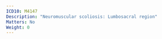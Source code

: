```yaml
---
ICD10: M4147
Description: "Neuromuscular scoliosis: Lumbosacral region"
Matters: No
Weight: 0
---
```


